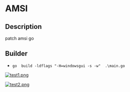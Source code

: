 # AMSI

## Description
patch amsi go 

## Builder
- `go  build -ldflags "-H=windowsgui -s -w"  .\main.go`

[![test1.png](https://i.postimg.cc/mkgw7kc5/test1.png)](https://postimg.cc/YGTYHpz6)


[![test2.png](https://i.postimg.cc/DyDgb27x/test2.png)](https://postimg.cc/6yrRkx2Z)



